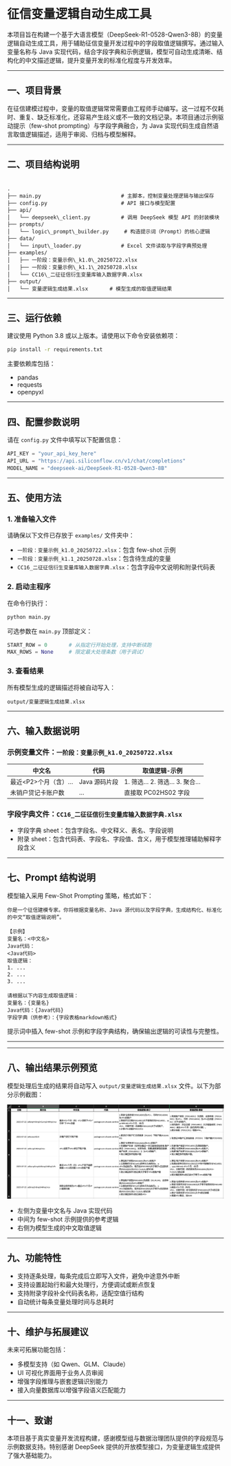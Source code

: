 # 征信变量逻辑自动生成工具

本项目旨在构建一个基于大语言模型（DeepSeek-R1-0528-Qwen3-8B）的变量逻辑自动生成工具，用于辅助征信变量开发过程中的字段取值逻辑撰写。通过输入变量名称与 Java 实现代码，结合字段字典和示例逻辑，模型可自动生成清晰、结构化的中文描述逻辑，提升变量开发的标准化程度与开发效率。

---

## 一、项目背景

在征信建模过程中，变量的取值逻辑常常需要由工程师手动编写。这一过程不仅耗时、重复、缺乏标准化，还容易产生歧义或不一致的文档记录。本项目通过示例驱动提示（few-shot prompting）与字段字典融合，为 Java 实现代码生成自然语言取值逻辑描述，适用于审阅、归档与模型解释。

---

## 二、项目结构说明

```

.
├── main.py                          # 主脚本，控制变量处理逻辑与输出保存
├── config.py                        # API 接口与模型配置
├── api/
│   └── deepseek\_client.py          # 调用 DeepSeek 模型 API 的封装模块
├── prompts/
│   └── logic\_prompt\_builder.py     # 构造提示词（Prompt）的核心逻辑
├── data/
│   └── input\_loader.py             # Excel 文件读取与字段字典预处理
├── examples/
│   ├── 一阶段：变量示例\_k1.0\_20250722.xlsx
│   ├── 一阶段：变量示例\_k1.1\_20250728.xlsx
│   └── CC16\_二征征信衍生变量库输入数据字典.xlsx
├── output/
│   └── 变量逻辑生成结果.xlsx       # 模型生成的取值逻辑结果

````

---

## 三、运行依赖

建议使用 Python 3.8 或以上版本。请使用以下命令安装依赖项：

```bash
pip install -r requirements.txt
````

主要依赖库包括：

* pandas
* requests
* openpyxl

---

## 四、配置参数说明

请在 `config.py` 文件中填写以下配置信息：

```python
API_KEY = "your_api_key_here"
API_URL = "https://api.siliconflow.cn/v1/chat/completions"
MODEL_NAME = "deepseek-ai/DeepSeek-R1-0528-Qwen3-8B"
```

---

## 五、使用方法

### 1. 准备输入文件

请确保以下文件已存放于 `examples/` 文件夹中：

* `一阶段：变量示例_k1.0_20250722.xlsx`：包含 few-shot 示例
* `一阶段：变量示例_k1.1_20250728.xlsx`：包含待生成的变量
* `CC16_二征征信衍生变量库输入数据字典.xlsx`：包含字段中文说明和附录代码表

### 2. 启动主程序

在命令行执行：

```bash
python main.py
```

可选参数在 `main.py` 顶部定义：

```python
START_ROW = 0       # 从指定行开始处理，支持中断续跑
MAX_ROWS = None     # 限定最大处理条数（用于调试）
```

### 3. 查看结果

所有模型生成的逻辑描述将被自动写入：

```
output/变量逻辑生成结果.xlsx
```

---

## 六、输入数据说明

### 示例变量文件：`一阶段：变量示例_k1.0_20250722.xlsx`

| 中文名           | 代码        | 取值逻辑-示例              |
| ------------- | --------- | -------------------- |
| 最近\<P2>个月（含）… | Java 源码片段 | 1. 筛选… 2. 筛选… 3. 聚合… |
| 未销户贷记卡账户数     | …         | 直接取 PC02HS02 字段      |

### 字段字典文件：`CC16_二征征信衍生变量库输入数据字典.xlsx`

* 字段字典 sheet：包含字段名、中文释义、表名、字段说明
* 附录 sheet：包含代码表、字段名、字段值、含义，用于模型推理辅助解释字段含义

---

## 七、Prompt 结构说明

模型输入采用 Few-Shot Prompting 策略，格式如下：

```text
你是一个征信建模专家。你将根据变量名称、Java 源代码以及字段字典，生成结构化、标准化的中文“取值逻辑说明”。

【示例】
变量名：<中文名>
Java代码：
<Java代码>
取值逻辑：
1. ...
2. ...
3. ...

请根据以下内容生成取值逻辑：
变量名：{变量名}
Java代码：{Java代码}
字段字典（供参考）：{字段表格markdown格式}
```

提示词中插入 few-shot 示例和字段字典结构，确保输出逻辑的可读性与完整性。

---

---

## 八、输出结果示例预览

模型处理后生成的结果将自动写入 `output/变量逻辑生成结果.xlsx` 文件。以下为部分示例截图：

![输出示例截图](assets/example_output.png)

- 左侧为变量中文名与 Java 实现代码
- 中间为 few-shot 示例提供的参考逻辑
- 右侧为模型生成的中文取值逻辑

---

## 九、功能特性

* 支持逐条处理，每条完成后立即写入文件，避免中途意外中断
* 支持设置起始行和最大处理行，方便调试或断点恢复
* 支持附录字段补全代码表名称，适配空值行结构
* 自动统计每条变量处理时间与总耗时

---

## 十、维护与拓展建议

未来可拓展功能包括：

* 多模型支持（如 Qwen、GLM、Claude）
* UI 可视化界面用于业务人员审阅
* 增强字段推理与嵌套逻辑识别能力
* 接入向量数据库以增强字段语义匹配能力

---

## 十一、致谢

本项目基于真实变量开发流程构建，感谢模型组与数据治理团队提供的字段规范与示例数据支持。特别感谢 DeepSeek 提供的开放模型接口，为变量逻辑生成提供了强大基础能力。

